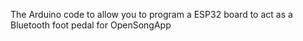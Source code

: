 The Arduino code to allow you to program a ESP32 board to act as a Bluetooth foot pedal for OpenSongApp
